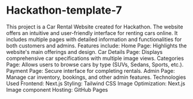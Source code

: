 # Hackathon-template-7
This project is a Car Rental Website created for Hackathon. The website offers an intuitive and user-friendly interface for renting cars online. It includes multiple pages with detailed information and functionalities for both customers and admins.
Features include:
Home Page: Highlights the website's main offerings and design.
Car Details Page: Displays comprehensive car specifications with multiple image views.
Categories Page: Allows users to browse cars by type (SUVs, Sedans, Sports, etc.).
Payment Page: Secure interface for completing rentals.
Admin Page: Manage car inventory, bookings, and other admin features.
Technologies Used
Frontend: Next.js
Styling: Tailwind CSS
Image Optimization: Next.js Image component
Hosting: GitHub Pages
